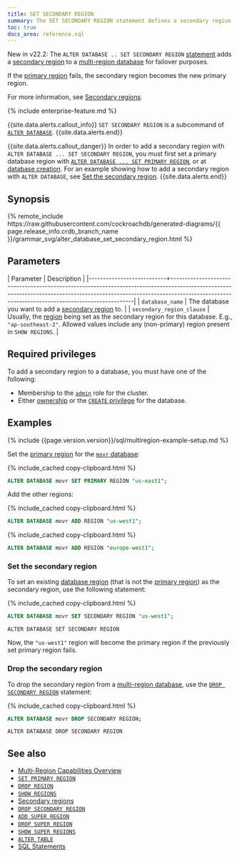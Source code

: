 ```yaml
---
title: SET SECONDARY REGION
summary: The SET SECONDARY REGION statement defines a secondary region that is used for failover in a multi-region database.
toc: true
docs_area: reference.sql
---
```


<span class="version-tag">New in v22.2:</span> The `ALTER DATABASE .. SET SECONDARY REGION` [statement](sql-statements.html) adds a [secondary region](multiregion-overview.html#database-regions) to a [multi-region database](multiregion-overview.html) for failover purposes.

If the [primary region](set-primary-region.html) fails, the secondary region becomes the new primary region.

For more information, see [Secondary regions](multiregion-overview.html#secondary-regions).

{% include enterprise-feature.md %}

{{site.data.alerts.callout_info}}
`SET SECONDARY REGION` is a subcommand of [`ALTER DATABASE`](alter-database.html).
{{site.data.alerts.end}}

{{site.data.alerts.callout_danger}}
In order to add a secondary region with `ALTER DATABASE ... SET SECONDARY REGION`, you must first set a primary database region with [`ALTER DATABASE ... SET PRIMARY REGION`](set-primary-region.html), or at [database creation](create-database.html). For an example showing how to add a secondary region with `ALTER DATABASE`, see [Set the secondary region](#set-the-secondary-region).
{{site.data.alerts.end}}

## Synopsis

<div>
{% remote_include https://raw.githubusercontent.com/cockroachdb/generated-diagrams/{{ page.release_info.crdb_branch_name }}/grammar_svg/alter_database_set_secondary_region.html %}
</div>

## Parameters

| Parameter                 | Description                                                                                                                                                                                                                 |
|---------------------------+-----------------------------------------------------------------------------------------------------------------------------------------------------------------------------------------------------------------------------|
| `database_name`           | The database you want to add a [secondary region](multiregion-overview.html#secondary-regions) to.                                                                                                                          |
| `secondary_region_clause` | Usually, the [region](multiregion-overview.html#database-regions) being set as the secondary region for this database. E.g., `"ap-southeast-2"`. Allowed values include any (non-primary) region present in `SHOW REGIONS`. |

## Required privileges

To add a secondary region to a database, you must have one of the following:

- Membership to the [`admin`](security-reference/authorization.html#admin-role) role for the cluster.
- Either [ownership](security-reference/authorization.html#object-ownership) or the [`CREATE` privilege](security-reference/authorization.html#supported-privileges) for the database.

## Examples

{% include {{page.version.version}}/sql/multiregion-example-setup.md %}

Set the [primary region](set-primary-region.html) for the [`movr` database](movr.html):

{% include_cached copy-clipboard.html %}
~~~ sql
ALTER DATABASE movr SET PRIMARY REGION "us-east1";
~~~

Add the other regions:

{% include_cached copy-clipboard.html %}
~~~ sql
ALTER DATABASE movr ADD REGION "us-west1";
~~~

{% include_cached copy-clipboard.html %}
~~~ sql
ALTER DATABASE movr ADD REGION "europe-west1";
~~~

### Set the secondary region

To set an existing [database region](multiregion-overview.html#database-regions) (that is not the [primary region](set-primary-region.html)) as the secondary region, use the following statement:

{% include_cached copy-clipboard.html %}
~~~ sql
ALTER DATABASE movr SET SECONDARY REGION "us-west1";
~~~

~~~
ALTER DATABASE SET SECONDARY REGION
~~~

Now, the `"us-west1"` region will become the primary region if the previously set primary region fails.

### Drop the secondary region

To drop the secondary region from a [multi-region database](multiregion-overview.html), use the [`DROP SECONDARY REGION`](drop-secondary-region.html) statement:

{% include_cached copy-clipboard.html %}
~~~ sql
ALTER DATABASE movr DROP SECONDARY REGION;
~~~

~~~
ALTER DATABASE DROP SECONDARY REGION
~~~

## See also

- [Multi-Region Capabilities Overview](multiregion-overview.html)
- [`SET PRIMARY REGION`](set-primary-region.html)
- [`DROP REGION`](drop-region.html)
- [`SHOW REGIONS`](show-regions.html)
- [Secondary regions](multiregion-overview.html#secondary-regions)
- [`DROP SECONDARY REGION`](drop-secondary-region.html)
- [`ADD SUPER REGION`](add-super-region.html)
- [`DROP SUPER REGION`](drop-super-region.html)
- [`SHOW SUPER REGIONS`](show-super-regions.html)
- [`ALTER TABLE`](alter-table.html)
- [SQL Statements](sql-statements.html)
